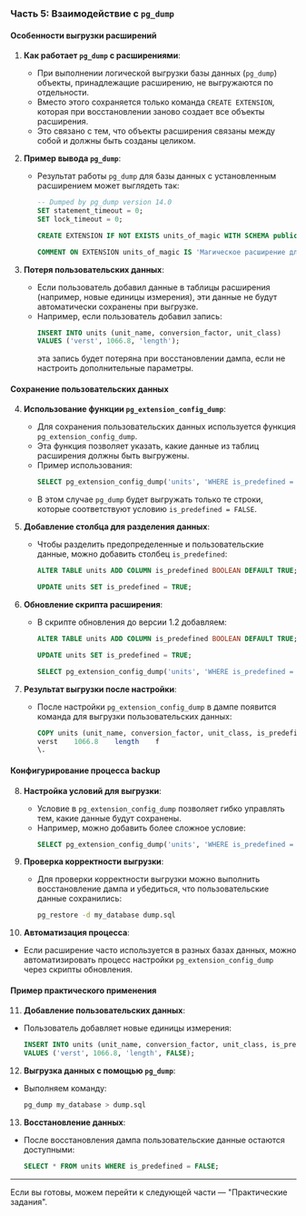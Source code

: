 ### Часть 5: Взаимодействие с `pg_dump`

#### Особенности выгрузки расширений
1. **Как работает `pg_dump` с расширениями**:
   - При выполнении логической выгрузки базы данных (`pg_dump`) объекты, принадлежащие расширению, не выгружаются по отдельности.
   - Вместо этого сохраняется только команда `CREATE EXTENSION`, которая при восстановлении заново создает все объекты расширения.
   - Это связано с тем, что объекты расширения связаны между собой и должны быть созданы целиком.

2. **Пример вывода `pg_dump`**:
   - Результат работы `pg_dump` для базы данных с установленным расширением может выглядеть так:
     ```sql
     -- Dumped by pg_dump version 14.0
     SET statement_timeout = 0;
     SET lock_timeout = 0;

     CREATE EXTENSION IF NOT EXISTS units_of_magic WITH SCHEMA public;

     COMMENT ON EXTENSION units_of_magic IS 'Магическое расширение для конвертации единиц измерения';
     ```

3. **Потеря пользовательских данных**:
   - Если пользователь добавил данные в таблицы расширения (например, новые единицы измерения), эти данные не будут автоматически сохранены при выгрузке.
   - Например, если пользователь добавил запись:
     ```sql
     INSERT INTO units (unit_name, conversion_factor, unit_class)
     VALUES ('verst', 1066.8, 'length');
     ```
     эта запись будет потеряна при восстановлении дампа, если не настроить дополнительные параметры.

#### Сохранение пользовательских данных
4. **Использование функции `pg_extension_config_dump`**:
   - Для сохранения пользовательских данных используется функция `pg_extension_config_dump`.
   - Эта функция позволяет указать, какие данные из таблиц расширения должны быть выгружены.
   - Пример использования:
     ```sql
     SELECT pg_extension_config_dump('units', 'WHERE is_predefined = FALSE');
     ```
   - В этом случае `pg_dump` будет выгружать только те строки, которые соответствуют условию `is_predefined = FALSE`.

5. **Добавление столбца для разделения данных**:
   - Чтобы разделить предопределенные и пользовательские данные, можно добавить столбец `is_predefined`:
     ```sql
     ALTER TABLE units ADD COLUMN is_predefined BOOLEAN DEFAULT TRUE;

     UPDATE units SET is_predefined = TRUE;
     ```

6. **Обновление скрипта расширения**:
   - В скрипте обновления до версии 1.2 добавляем:
     ```sql
     ALTER TABLE units ADD COLUMN is_predefined BOOLEAN DEFAULT TRUE;

     UPDATE units SET is_predefined = TRUE;

     SELECT pg_extension_config_dump('units', 'WHERE is_predefined = FALSE');
     ```

7. **Результат выгрузки после настройки**:
   - После настройки `pg_extension_config_dump` в дампе появится команда для выгрузки пользовательских данных:
     ```sql
     COPY units (unit_name, conversion_factor, unit_class, is_predefined) FROM stdin;
     verst    1066.8    length    f
     \.
     ```

#### Конфигурирование процесса backup
8. **Настройка условий для выгрузки**:
   - Условие в `pg_extension_config_dump` позволяет гибко управлять тем, какие данные будут сохранены.
   - Например, можно добавить более сложное условие:
     ```sql
     SELECT pg_extension_config_dump('units', 'WHERE is_predefined = FALSE AND unit_class = ''mass''');
     ```

9. **Проверка корректности выгрузки**:
   - Для проверки корректности выгрузки можно выполнить восстановление дампа и убедиться, что пользовательские данные сохранились:
     ```bash
     pg_restore -d my_database dump.sql
     ```

10. **Автоматизация процесса**:
   - Если расширение часто используется в разных базах данных, можно автоматизировать процесс настройки `pg_extension_config_dump` через скрипты обновления.

#### Пример практического применения
11. **Добавление пользовательских данных**:
   - Пользователь добавляет новые единицы измерения:
     ```sql
     INSERT INTO units (unit_name, conversion_factor, unit_class, is_predefined)
     VALUES ('verst', 1066.8, 'length', FALSE);
     ```

12. **Выгрузка данных с помощью `pg_dump`**:
   - Выполняем команду:
     ```bash
     pg_dump my_database > dump.sql
     ```

13. **Восстановление данных**:
   - После восстановления дампа пользовательские данные остаются доступными:
     ```sql
     SELECT * FROM units WHERE is_predefined = FALSE;
     ```

---

Если вы готовы, можем перейти к следующей части — "Практические задания".
